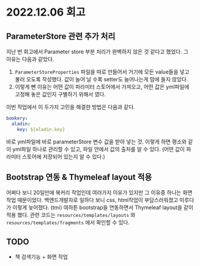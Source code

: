 # 2022.12.06 회고

## ParameterStore 관련 추가 처리
지난 번 회고에서 Parameter store 부분 처리가 완벽하지 않은 것 같다고 했었다. 그 이유는 다음과 같았다.
1. `ParameterStoreProperties` 파일을 따로 만들어서 거기에 모든 value들을 넣고 불러 오도록 작성했다. 값이 늘어 날 수록 setter도 늘어나는게 맘에 들지 않았다.
2. 이렇게 뺀 이유는 어떤 값이 파라미터 스토어에서 가져오고, 어떤 값은 yml파일에 고정해 놓은 값인지 구별하기 위해서 였다.

이번 작업에서 이 두가지 고민을 해결한 방법은 다음과 같다. 
```yaml
bookery:
  aladin:
    key: ${aladin.key}
```
바로 yml파일에 바로 parameterStore 변수 값을 받아 넣는 것. 이렇게 하면 평소와 같이 yml파일 하나로 관리할 수 있고, 파일 안에서 값의 출처를 알 수 있다.
 (어떤 값이 파라미터 스토어에 저장되어 있는지 알 수 있다.)

## Bootstrap 연동 & Thymeleaf layout 적용
어쩌다 보니 20일만에 북커리 작업인데 여러가지 이유가 있지만 그 이유중 하나는 화면 작업 때문이었다. 
백엔드개발자로 일하다 보니 css, html작업이 부담스러워졌고 미루다가 이렇게 늦어졌다. (tmi)
여하튼 bootstrap을 연동하면서 Thymeleaf layout을 같이 적용 했다.
관련 코드는  `resources/templates/layouts` 와 `resources/templates/fragments` 에서 확인할 수 있다. 

## TODO
* 책 검색기능 + 화면 작업